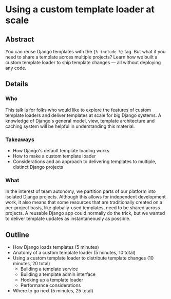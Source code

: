 # Using a custom template loader at scale

## Abstract

You can reuse Django templates with the `{% include %}` tag.
But what if you need to share a template across multiple projects?
Learn how we built a custom template loader to ship template changes — all without deploying any code.


## Details

### Who

This talk is for folks who would like to explore the features of custom template loaders and deliver templates at scale for big Django systems.
A knowledge of Django's general model, view, template architecture and caching system will be helpful in understanding this material.

### Takeaways

* How Django's default template loading works
* How to make a custom template loader
* Considerations and an approach to delivering templates to multiple, distinct Django projects

### What

In the interest of team autonomy, we partition parts of our platform into isolated Django projects.
Although this allows for independent development work, it also means that some resources that are traditionally created on a per-project basis, like globally-used templates, need to be shared across projects.
A reusable Django app could normally do the trick, but we wanted to deliver template updates as instantaneously as possible.


## Outline

* How Django loads templates (5 minutes)
* Anatomy of a custom template loader (5 minutes, 10 total)
* Using a custom template loader to distribute template changes (10 minutes, 20 total)
    * Building a template service
    * Building a template admin interface
    * Hooking up a template loader
    * Performance considerations
* Where to go next (5 minutes, 25 total)
